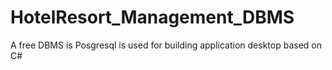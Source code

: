 # HotelResort_Management_DBMS
A free DBMS is Posgresql is used for building application desktop based on C#

